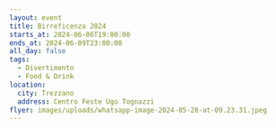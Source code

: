 ```yaml
---
layout: event
title: Birreficenza 2024
starts_at: 2024-06-06T19:00:00
ends_at: 2024-06-09T23:00:00
all_day: false
tags:
  - Divertimento
  - Food & Drink
location:
  city: Trezzano
  address: Centro Feste Ugo Tognazzi
flyer: images/uploads/whatsapp-image-2024-05-28-at-09.23.31.jpeg
---
```

